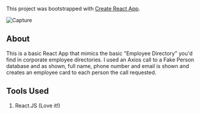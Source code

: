 This project was bootstrapped with [Create React App](https://github.com/facebook/create-react-app).

![Capture](https://user-images.githubusercontent.com/59591116/79003860-1b430f80-7b19-11ea-9601-c903e142eee8.PNG)

## About

This is a basic React App that mimics the basic "Employee Directory" you'd find in corporate employee directories. I used an Axios call to a Fake Person database and as shown, full name, phone number and email is shown and creates an employee card to each person the call requested.

## Tools Used

1. React.JS (Love it!)
